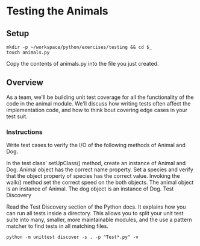 # Testing the Animals


## Setup

```
mkdir -p ~/workspace/python/exercises/testing && cd $_
touch animals.py
```
Copy the contents of animals.py into the file you just created.

## Overview

As a team, we'll be building unit test coverage for all the functionality of the code in the animal module. We'll discuss how writing tests often affect the implementation code, and how to think bout covering edge cases in your test suit.

### Instructions

Write test cases to verify the I/O of the following methods of Animal and Dog.

In the test class' setUpClass() method, create an instance of Animal and Dog.
Animal object has the correct name property.
Set a species and verify that the object property of species has the correct value.
Invoking the walk() method set the correct speed on the both objects.
The animal object is an instance of Animal.
The dog object is an instance of Dog.
Test Discovery

Read the Test Discovery section of the Python docs. It explains how you can run all tests inside a directory. This allows you to split your unit test suite into many, smaller, more maintainable modules, and the use a pattern matcher to find tests in all matching files.

```python -m unittest discover -s . -p "Test*.py" -v```